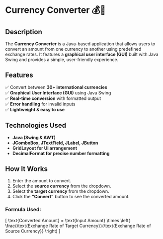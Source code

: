 # Currency Converter 💰🔄  

## Description  
The **Currency Converter** is a Java-based application that allows users to convert an amount from one currency to another using predefined exchange rates. It features a **graphical user interface (GUI)** built with Java Swing and provides a simple, user-friendly experience.

## Features  
✅ Convert between **30+ international currencies**  
✅ **Graphical User Interface (GUI)** using Java Swing  
✅ **Real-time conversion** with formatted output  
✅ **Error handling** for invalid inputs  
✅ **Lightweight & easy to use**  

## Technologies Used  
- **Java (Swing & AWT)**
- **JComboBox, JTextField, JLabel, JButton**
- **GridLayout for UI arrangement**
- **DecimalFormat for precise number formatting**

## How It Works  
1. Enter the amount to convert.  
2. Select the **source currency** from the dropdown.  
3. Select the **target currency** from the dropdown.  
4. Click the **"Convert"** button to see the converted amount.  

### Formula Used:  
\[
\text{Converted Amount} = \text{Input Amount} \times \left( \frac{\text{Exchange Rate of Target Currency}}{\text{Exchange Rate of Source Currency}} \right)
\]

